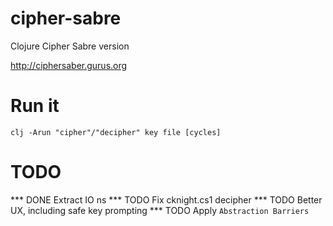 # cipher-sabre
Clojure Cipher Sabre version

http://ciphersaber.gurus.org

# Run it
`clj -Arun "cipher"/"decipher" key file [cycles]`

# TODO
*** DONE Extract IO ns
*** TODO Fix cknight.cs1 decipher
*** TODO Better UX, including safe key prompting
*** TODO Apply `Abstraction Barriers`
